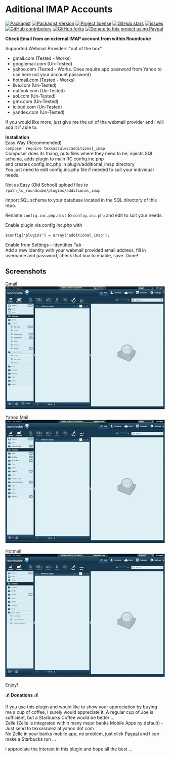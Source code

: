 # Aditional IMAP Accounts

[![Packagist](https://img.shields.io/packagist/dt/texxasrulez/additional_imap?style=plastic&labelColor=blue&color=gold)](https://packagist.org/packages/texxasrulez/additional_imap)
[![Packagist Version](https://img.shields.io/packagist/v/texxasrulez/additional_imap?style=plastic&logo=packagist&logoColor=white&labelColor=blue&color=limegreen)](https://packagist.org/packages/texxasrulez/additional_imap)
[![Project license](https://img.shields.io/github/license/texxasrulez/additional_imap?style=plastic&labelColor=blue&color=coral)](https://github.com/texxasrulez/additional_imap/LICENSE)
[![GitHub stars](https://img.shields.io/github/stars/texxasrulez/additional_imap?style=plastic&logo=github&labelColor=blue&color=deepskyblue)](https://github.com/texxasrulez/additional_imap/stargazers)
[![issues](https://img.shields.io/github/issues/texxasrulez/additional_imap?style=plastic&labelColor=blue&color=aqua)](https://github.com/texxasrulez/additional_imap/issues)
[![GitHub contributors](https://img.shields.io/github/contributors/texxasrulez/additional_imap?style=plastic&logo=github&logoColor=white&labelColor=blue&color=orchid)](https://github.com/texxasrulez/additional_imap/graphs/contributors)
[![GitHub forks](https://img.shields.io/github/forks/texxasrulez/additional_imap?style=plastic&logo=github&logoColor=white&labelColor=blue&color=darkorange)](https://github.com/texxasrulez/additional_imap/forks)
[![Donate to this project using Paypal](https://img.shields.io/badge/paypal-money_please-blue.svg?style=plastic&labelColor=blue&color=forestgreen&logo=paypal)](https://www.paypal.me/texxasrulez)

**Check Email from an external IMAP account from within Roundcube**   

Supported Webmail Providers "out of the box"  
* gmail.com (Tested - Works)  
* googlemail.com (Un-Tested)  
* yahoo.com (Tested - Works. Does require app password from Yahoo to use here not your account password)  
* hotmail.com (Tested - Works)  
* live.com (Un-Tested)  
* outlook.com (Un-Tested)  
* aol.com (Un-Tested)  
* gmx.com (Un-Tested)  
* icloud.com (Un-Tested)  
* yandex.com (Un-Tested)  
  
If you would like more, just give me the url of the webmail provider and I will add it if able to.  

**Installation**  
Easy Way (Recommended)  
`composer require texxasrulez/additional_imap`  
Composer does its thang, puts files where they need to be, injects SQL schema, adds plugin to main RC config.inc.php  
and creates config.inc.php in plugin/additional_imap directory.  
You just need to edit config.inc.php file if needed to suit your individual needs.  

Not as Easy (Old School)
upload files to `/path_to_roundcube/plugins/additional_imap`  

Import SQL schema to your database located in the SQL directory of this repo.  

Rename `config.inc.php.dist` to `config.inc.php` and edit to suit your needs.  

Enable plugin via config.inc.php with

`$config['plugins'] = array('additional_imap');`

Enable from Settings - Identities Tab  
Add a new identity with your webmail provided email address, fill in username and password, check that box to enable, save. Done!  

Screenshots
-----------

Gmail  
![Alt text](/screenshots/gmail_additional_imap.png?raw=true "GMail Inbox")

Yahoo Mail  
![Alt text](/screenshots/yahoo_additional_imap.png?raw=true "Yahoo Mail Inbox")

Hotmail  
![Alt text](/screenshots/hotmail_additional_imap.png?raw=true "Hotmail Inbox")


Enjoy!  

:moneybag: **Donations** :moneybag:  

If you use this plugin and would like to show your appreciation by buying me a cup of coffee, I surely would appreciate it. A regular cup of Joe is sufficient, but a Starbucks Coffee would be better ... \
Zelle (Zelle is integrated within many major banks Mobile Apps by default) - Just send to texxasrulez at yahoo dot com \
No Zelle in your banks mobile app, no problem, just click [Paypal](https://paypal.me/texxasrulez?locale.x=en_US) and I can make a Starbucks run ...

I appreciate the interest in this plugin and hope all the best ...

